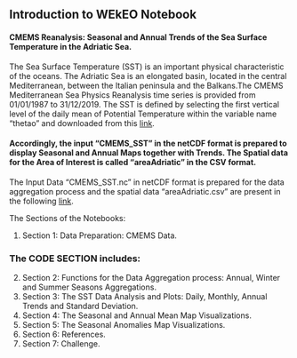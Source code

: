 ## Introduction to WEkEO Notebook


#### CMEMS Reanalysis: Seasonal and Annual Trends of the Sea Surface Temperature in the Adriatic Sea.
The Sea Surface Temperature (SST) is an important physical characteristic of the oceans. The Adriatic Sea is an elongated basin, located in the central Mediterranean, between the Italian peninsula and the Balkans.The CMEMS Mediterranean Sea Physics Reanalysis time series is provided from 01/01/1987 to 31/12/2019. The SST is defined by selecting the first vertical level of the daily mean of Potential Temperature within the variable name “thetao” and downloaded from this [link](https://resources.marine.copernicus.eu/product-download/MEDSEA_MULTIYEAR_PHY_006_004).  

#### Accordingly, the input “CMEMS_SST” in the netCDF format is prepared to display Seasonal and Annual Maps together with Trends. The Spatial data for the Area of Interest is called “areaAdriatic” in the CSV format. 
The Input Data “CMEMS_SST.nc” in netCDF format is prepared for the data aggregation process and the spatial data “areaAdriatic.csv” are present in the following [link](https://drive.google.com/drive/u/0/folders/1jCg1lN5q-yUqYnkwBi7DybhzDQ6-J34p).

The Sections of the Notebooks:

1. Section 1: Data Preparation: CMEMS Data.

### The CODE SECTION includes:

2. Section 2: Functions for the Data Aggregation process: Annual, Winter and Summer Seasons Aggregations.
3. Section 3: The SST Data Analysis and Plots: Daily, Monthly, Annual Trends and Standard Deviation.
4. Section 4: The Seasonal and Annual Mean Map Visualizations.
5. Section 5: The Seasonal Anomalies Map Visualizations.
6. Section 6: References.
7. Section 7: Challenge.


